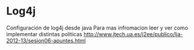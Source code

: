 # Log4j
Configuración de log4j desde java 
Para mas infromacion leer y ver como implementar distintas politicas
http://www.jtech.ua.es/j2ee/publico/lja-2012-13/sesion06-apuntes.html
